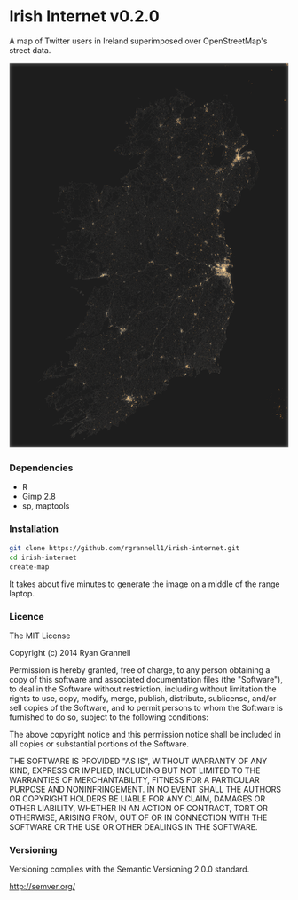 
# Irish Internet v0.2.0

A map of Twitter users in Ireland superimposed over OpenStreetMap's street data.

<img src="poster.png"> </img>

### Dependencies

* R
* Gimp 2.8
* sp, maptools

### Installation


```bash
git clone https://github.com/rgrannell1/irish-internet.git
cd irish-internet
create-map
```

It takes about five minutes to generate the image on a middle of the range laptop.

### Licence

The MIT License

Copyright (c) 2014 Ryan Grannell

Permission is hereby granted, free of charge, to any person obtaining a copy of this software and associated documentation files (the "Software"), to deal in the Software without restriction, including without limitation the rights to use, copy, modify, merge, publish, distribute, sublicense, and/or sell copies of the Software, and to permit persons to whom the Software is furnished to do so, subject to the following conditions:

The above copyright notice and this permission notice shall be included in all copies or substantial portions of the Software.

THE SOFTWARE IS PROVIDED "AS IS", WITHOUT WARRANTY OF ANY KIND, EXPRESS OR IMPLIED, INCLUDING BUT NOT LIMITED TO THE WARRANTIES OF MERCHANTABILITY, FITNESS FOR A PARTICULAR PURPOSE AND NONINFRINGEMENT. IN NO EVENT SHALL THE AUTHORS OR COPYRIGHT HOLDERS BE LIABLE FOR ANY CLAIM, DAMAGES OR OTHER LIABILITY, WHETHER IN AN ACTION OF CONTRACT, TORT OR OTHERWISE, ARISING FROM, OUT OF OR IN CONNECTION WITH THE SOFTWARE OR THE USE OR OTHER DEALINGS IN THE SOFTWARE.

### Versioning

Versioning complies with the Semantic Versioning 2.0.0 standard.

http://semver.org/